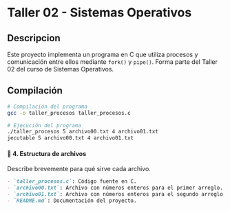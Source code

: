 # Taller 02 - Sistemas Operativos
## Descripcion
Este proyecto implementa un programa en C que utiliza procesos y comunicación entre ellos mediante `fork()` y `pipe()`. Forma parte del Taller 02 del curso de Sistemas Operativos.
## Compilación
```bash
# Compilación del programa
gcc -o taller_procesos taller_procesos.c

# Ejecución del programa
./taller_procesos 5 archivo00.txt 4 archivo01.txt
jecutable 5 archivo00.txt 4 archivo01.txt
```
#### 📂 4. **Estructura de archivos**
Describe brevemente para qué sirve cada archivo.

```markdown
- `taller_procesos.c`: Código fuente en C.
- `archivo00.txt`: Archivo con números enteros para el primer arreglo.
- `archivo01.txt`: Archivo con números enteros para el segundo arreglo.
- `README.md`: Documentación del proyecto.
